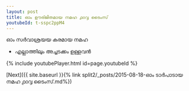 ```yaml
---
layout: post
title: ഓം ഊര്ജിതമായ നമഹ ൧൦൮ ടൈംസ്
youtubeId: t-sspc2ppM4
---
```

 
 
 ഓം സർവാശ്രയയ കരമായ നമഹ 
 
 -  എല്ലാത്തിലും അച്ചടക്കം ഉള്ളവൻ 
 
  
 
  
 
 
 
 
 
 


{% include youtubePlayer.html id=page.youtubeId %}
 
[Next]({{ site.baseurl }}{% link  split2/_posts/2015-08-18-ഓം ടാർപാടായ നമഹ ൧൦൮ ടൈംസ്.md%})
 
